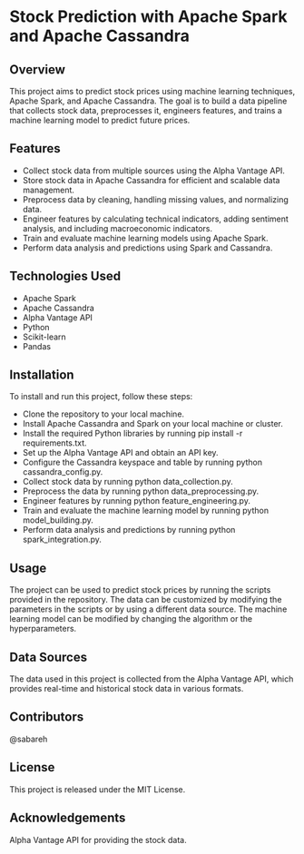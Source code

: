 # Stock Prediction with Apache Spark and Apache Cassandra
## Overview
This project aims to predict stock prices using machine learning techniques, Apache Spark, and Apache Cassandra. The goal is to build a data pipeline that collects stock data, preprocesses it, engineers features, and trains a machine learning model to predict future prices.

## Features
- Collect stock data from multiple sources using the Alpha Vantage API.
- Store stock data in Apache Cassandra for efficient and scalable data management.
- Preprocess data by cleaning, handling missing values, and normalizing data.
- Engineer features by calculating technical indicators, adding sentiment analysis, and including macroeconomic indicators.
- Train and evaluate machine learning models using Apache Spark.
- Perform data analysis and predictions using Spark and Cassandra.

## Technologies Used
+ Apache Spark
+ Apache Cassandra
+ Alpha Vantage API
+ Python
+ Scikit-learn
+ Pandas

## Installation
To install and run this project, follow these steps:

- Clone the repository to your local machine.
- Install Apache Cassandra and Spark on your local machine or cluster.
- Install the required Python libraries by running pip install -r requirements.txt.
- Set up the Alpha Vantage API and obtain an API key.
- Configure the Cassandra keyspace and table by running python cassandra_config.py.
- Collect stock data by running python data_collection.py.
- Preprocess the data by running python data_preprocessing.py.
- Engineer features by running python feature_engineering.py.
- Train and evaluate the machine learning model by running python model_building.py.
- Perform data analysis and predictions by running python spark_integration.py.

## Usage
The project can be used to predict stock prices by running the scripts provided in the repository. The data can be customized by modifying the parameters in the scripts or by using a different data source. The machine learning model can be modified by changing the algorithm or the hyperparameters.

## Data Sources
The data used in this project is collected from the Alpha Vantage API, which provides real-time and historical stock data in various formats.

## Contributors
@sabareh

## License
This project is released under the MIT License.

## Acknowledgements
Alpha Vantage API for providing the stock data.
